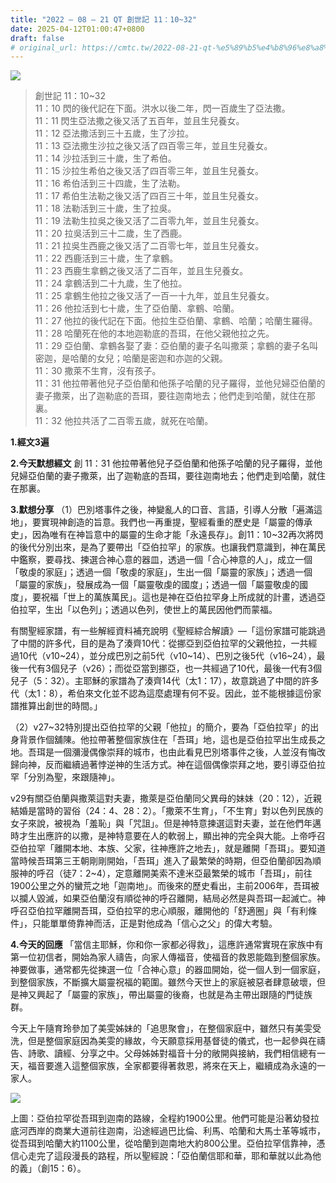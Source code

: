 ```yaml
---
title: "2022 – 08 – 21 QT 創世記 11：10~32"
date: 2025-04-12T01:00:47+0800
draft: false
# original_url: https://cmtc.tw/2022-08-21-qt-%e5%89%b5%e4%b8%96%e8%a8%98-11%ef%bc%9a1032
---
```


![](/images/qt.jpg)
> 創世記 11：10\~32  
> 11：10 閃的後代記在下面。洪水以後二年，閃一百歲生了亞法撒。  
> 11：11 閃生亞法撒之後又活了五百年，並且生兒養女。  
> 11：12 亞法撒活到三十五歲，生了沙拉。  
> 11：13 亞法撒生沙拉之後又活了四百零三年，並且生兒養女。  
> 11：14 沙拉活到三十歲，生了希伯。  
> 11：15 沙拉生希伯之後又活了四百零三年，並且生兒養女。  
> 11：16 希伯活到三十四歲，生了法勒。  
> 11：17 希伯生法勒之後又活了四百三十年，並且生兒養女。  
> 11：18 法勒活到三十歲，生了拉吳。  
> 11：19 法勒生拉吳之後又活了二百零九年，並且生兒養女。  
> 11：20 拉吳活到三十二歲，生了西鹿。  
> 11：21 拉吳生西鹿之後又活了二百零七年，並且生兒養女。  
> 11：22 西鹿活到三十歲，生了拿鶴。  
> 11：23 西鹿生拿鶴之後又活了二百年，並且生兒養女。  
> 11：24 拿鶴活到二十九歲，生了他拉。  
> 11：25 拿鶴生他拉之後又活了一百一十九年，並且生兒養女。  
> 11：26 他拉活到七十歲，生了亞伯蘭、拿鶴、哈蘭。  
> 11：27 他拉的後代記在下面。他拉生亞伯蘭、拿鶴、哈蘭；哈蘭生羅得。  
> 11：28 哈蘭死在他的本地迦勒底的吾珥，在他父親他拉之先。  
> 11：29 亞伯蘭、拿鶴各娶了妻：亞伯蘭的妻子名叫撒萊；拿鶴的妻子名叫密迦，是哈蘭的女兒；哈蘭是密迦和亦迦的父親。  
> 11：30 撒萊不生育，沒有孩子。  
> 11：31 他拉帶著他兒子亞伯蘭和他孫子哈蘭的兒子羅得，並他兒婦亞伯蘭的妻子撒萊，出了迦勒底的吾珥，要往迦南地去；他們走到哈蘭，就住在那裏。  
> 11：32 他拉共活了二百零五歲，就死在哈蘭。

**1.經文3遍**

**2.今天默想經文**
創 11：31 他拉帶著他兒子亞伯蘭和他孫子哈蘭的兒子羅得，並他兒婦亞伯蘭的妻子撒萊，出了迦勒底的吾珥，要往迦南地去；他們走到哈蘭，就住在那裏。

**3.默想分享**
（1）巴別塔事件之後，神變亂人的口音、言語，引導人分散「遍滿這地」，要實現神創造的旨意。我們也一再重提，聖經看重的歷史是「屬靈的傳承史」，因為唯有在神旨意中的屬靈的生命才能「永遠長存」。創11：10\~32再次將閃的後代分別出來，是為了要帶出「亞伯拉罕」的家族。也讓我們意識到，神在萬民中鑑察，要尋找、揀選合神心意的器皿，透過一個「合心神意的人」，成立一個「敬虔的家庭」；透過一個「敬虔的家庭」，生出一個「屬靈的家族」；透過一個「屬靈的家族」，發展成為一個「屬靈敬虔的國度」；透過一個「屬靈敬虔的國度」，要祝福「世上的萬族萬民」。這也是神在亞伯拉罕身上所成就的計畫，透過亞伯拉罕，生出「以色列」；透過以色列，使世上的萬民因他們而蒙福。

有關聖經家譜，有一些解經資料補充說明《聖經綜合解讀》—「這份家譜可能跳過了中間的許多代，目的是為了湊齊10代：從挪亞到亞伯拉罕的父親他拉，一共經過10代（v10\~24），並分成巴別之前5代（v10\~14）、巴別之後5代（v16\~24），最後一代有3個兒子（v26）；而從亞當到挪亞，也一共經過了10代，最後一代有3個兒子（5：32）。主耶穌的家譜為了湊齊14代（太1：17），故意跳過了中間的許多代（太1：8），希伯來文化並不認為這麼處理有何不妥。因此，並不能根據這份家譜推算出創世的時間。」

（2）v27\~32特別提出亞伯拉罕的父親「他拉」的簡介，要為「亞伯拉罕」的出身背景作個舖陳。他拉帶著整個家族住在「吾珥」地，這也是亞伯拉罕出生成長之地。吾珥是一個瀰漫偶像崇拜的城市，也由此看見巴別塔事件之後，人並沒有悔改歸向神，反而繼續過著悖逆神的生活方式。神在這個偶像崇拜之地，要引導亞伯拉罕「分別為聖，來跟隨神」。

v29有關亞伯蘭與撒萊這對夫妻，撒萊是亞伯蘭同父異母的妹妹（20：12），近親結婚是當時的習俗（24：4、28：2）。「撒萊不生育」，「不生育」對以色列民族的女子來說，被視為「羞恥」與「咒詛」。但是神特意揀選這對夫妻，並在他們年邁時才生出應許的以撒，是神特意要在人的軟弱上，顯出神的完全與大能。上帝呼召亞伯拉罕「離開本地、本族、父家，往神應許之地去」，就是離開「吾珥」。要知道當時候吾珥第三王朝剛剛開始，「吾珥」進入了最繁榮的時期，但亞伯蘭卻因為順服神的呼召（徒7：2\~4），定意離開美索不達米亞最繁榮的城市「吾珥」，前往1900公里之外的蠻荒之地「迦南地」。而後來的歷史看出，主前2006年，吾珥被以攔人毀滅，如果亞伯蘭沒有順從神的呼召離開，結局必然是與吾珥一起滅亡。神呼召亞伯拉罕離開吾珥，亞伯拉罕的忠心順服，離開他的「舒適圈」與「有利條件」，只能單單倚靠神而活，正是對他成為「信心之父」的偉大考驗。

**4.今天的回應**
「當信主耶穌，你和你一家都必得救」，這應許通常實現在家族中有第一位初信者，開始為家人禱告，向家人傳福音，使福音的救恩能臨到整個家族。神要做事，通常都先從揀選一位「合神心意」的器皿開始，從一個人到一個家庭，到整個家族，不斷擴大屬靈祝福的範圍。雖然今天世上的家庭被惡者肆意破壞，但是神又興起了「屬靈的家族」，帶出屬靈的後裔，也就是為主帶出跟隨的門徒族群。

今天上午隨育玲參加了美雯姊妹的「追思聚會」，在整個家庭中，雖然只有美雯受洗，但是整個家庭因為美雯的緣故，今天願意採用基督徒的儀式，也一起參與在禱告、詩歌、讀經、分享之中。父母姊姊對福音十分的敞開與接納，我們相信總有一天，福音要進入這整個家族，全家都要得著救恩，將來在天上，繼續成為永遠的一家人。

![](/images/001.gif)

上圖：亞伯拉罕從吾珥到迦南的路線，全程約1900公里。他們可能是沿著幼發拉底河西岸的商業大道前往迦南，沿途經過巴比倫、利馬、哈蘭和大馬士革等城市，從吾珥到哈蘭大約1100公里，從哈蘭到迦南地大約800公里。亞伯拉罕信靠神，憑信心走完了這段漫長的路程，所以聖經說：「亞伯蘭信耶和華，耶和華就以此為他的義」（創15：6）。
